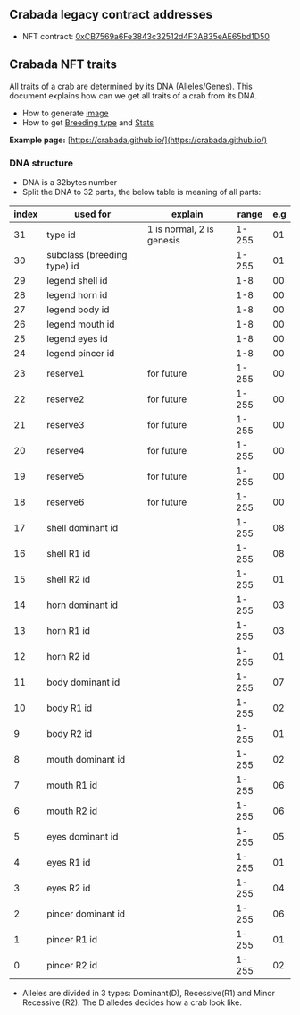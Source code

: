 ## Crabada legacy contract addresses
- NFT contract: [0xCB7569a6Fe3843c32512d4F3AB35eAE65bd1D50](https://snowtrace.io/address/0xCB7569a6Fe3843c32512d4F3AB35eAE65bd1D50c)

## Crabada NFT traits
All traits of a crab are determined by its DNA (Alleles/Genes). This document explains how can we get all traits of a crab from its DNA.

- How to generate [image](./image.md)
- How to get [Breeding type](./breedingtype.md) and [Stats](./stats.md)

**Example page:** [https://crabada.github.io/](https://crabada.github.io/)

### DNA structure
- DNA is a 32bytes number
- Split the DNA to 32 parts, the below table is meaning of all parts:

| index | used for           | explain    | range | e.g |
|------|--------------------|------------|-------|-----|
| 31   | type id            |1 is normal, 2 is genesis| 1-255 | 01  |
| 30   | subclass (breeding type) id       |            | 1-255 | 01  |
| 29   | legend shell id   |            | 1-8   | 00  |
| 28   | legend horn id    |            | 1-8   | 00  |
| 27   | legend body id    |            | 1-8   | 00  |
| 26   | legend mouth id   |            | 1-8   | 00  |
| 25   | legend eyes id    |            | 1-8   | 00  |
| 24   | legend pincer id  |            | 1-8   | 00  |
| 23   | reserve1           | for future | 1-255 | 00  |
| 22   | reserve2           | for future | 1-255 | 00  |
| 21   | reserve3           | for future | 1-255 | 00  |
| 20   | reserve4           | for future | 1-255 | 00  |
| 19   | reserve5           | for future | 1-255 | 00  |
| 18   | reserve6           | for future | 1-255 | 00  |
| 17   | shell dominant  id |            | 1-255 | 08  |
| 16   | shell R1  id       |            | 1-255 | 08  |
| 15   | shell R2 id        |            | 1-255 | 01  |
| 14   | horn dominant id   |            | 1-255 | 03  |
| 13   | horn R1 id         |            | 1-255 | 03  |
| 12   | horn R2 id         |            | 1-255 | 01  |
| 11   | body dominant id   |            | 1-255 | 07  |
| 10   | body R1 id         |            | 1-255 | 02  |
| 9    | body R2 id         |            | 1-255 | 01  |
| 8    | mouth dominant id  |            | 1-255 | 02  |
| 7    | mouth R1 id        |            | 1-255 | 06  |
| 6    | mouth R2 id        |            | 1-255 | 06  |
| 5    | eyes dominant id   |            | 1-255 | 05  |
| 4    | eyes R1 id         |            | 1-255 | 01  |
| 3    | eyes R2 id         |            | 1-255 | 04  |
| 2    | pincer dominant id |            | 1-255 | 06  |
| 1    | pincer R1 id       |            | 1-255 | 01  |
| 0    | pincer R2 id       |            | 1-255 | 02  |


- Alleles are divided in 3 types: Dominant(D), Recessive(R1) and Minor Recessive (R2). The D alledes decides how a crab look like.